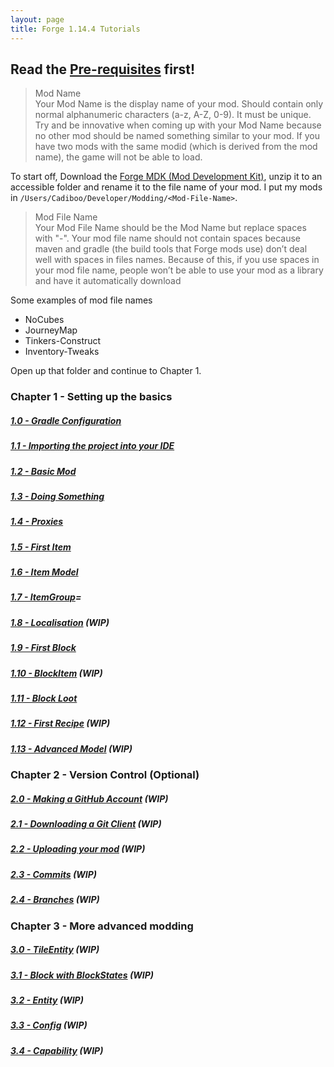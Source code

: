 ```yaml
---
layout: page
title: Forge 1.14.4 Tutorials
---
```


## Read the [Pre-requisites](/tutorials/Pre-requisites) first!

> Mod Name  
> Your Mod Name is the display name of your mod. Should contain only normal alphanumeric characters (a-z, A-Z, 0-9). It must be unique. Try and be innovative when coming up with your Mod Name because no other mod should be named something similar to your mod. If you have two mods with the same modid (which is derived from the mod name), the game will not be able to load.

To start off, Download the [Forge MDK (Mod Development Kit)](https://files.minecraftforge.net/maven/net/minecraftforge/forge/index_1.14.4.html), unzip it to an accessible folder and rename it to the file name of your mod. I put my mods in `/Users/Cadiboo/Developer/Modding/<Mod-File-Name>`.

> Mod File Name  
> Your Mod File Name should be the Mod Name but replace spaces with "-". Your mod file name should not contain spaces because maven and gradle (the build tools that Forge mods use) don’t deal well with spaces in files names. Because of this, if you use spaces in your mod file name, people won’t be able to use your mod as a library and have it automatically download

Some examples of mod file names
- NoCubes
- JourneyMap
- Tinkers-Construct
- Inventory-Tweaks

Open up that folder and continue to Chapter 1.  

### Chapter 1 - Setting up the basics
##### [1.0 - Gradle Configuration](./1.0-gradle-configuration)
##### [1.1 - Importing the project into your IDE](./1.1-importing-project)
##### [1.2 - Basic Mod](./1.2-basic-mod)
##### [1.3 - Doing Something](./1.3-doing-something)
##### [1.4 - Proxies](./1.4-proxies)
##### [1.5 - First Item](./1.5-first-item)
##### [1.6 - Item Model](./1.6-item-model)
##### [1.7 - ItemGroup](./1.7-itemgroup)=
##### [1.8 - Localisation](./1.8-localisation) (WIP)
##### [1.9 - First Block](./1.9-first-block)
##### [1.10 - BlockItem](./1.10-blockitem) (WIP)
##### [1.11 - Block Loot](./1.11-block-loot)
##### [1.12 - First Recipe](./1.12-first-recipe) (WIP)
##### [1.13 - Advanced Model](./1.13-advanced-model) (WIP)

### Chapter 2 - Version Control (Optional)
##### [2.0 - Making a GitHub Account](./2.0-github-account) (WIP)
##### [2.1 - Downloading a Git Client](./2.1-download-git-client) (WIP)
##### [2.2 - Uploading your mod](./2.2-upload-mod) (WIP)
##### [2.3 - Commits](./2.3-commits) (WIP)
##### [2.4 - Branches](./2.4-branches) (WIP)

### Chapter 3 - More advanced modding
##### [3.0 - TileEntity](./3.0-tileentity) (WIP)
##### [3.1 - Block with BlockStates](./3.1-block-with-blockstates) (WIP)
##### [3.2 - Entity](./3.2-entity) (WIP)
##### [3.3 - Config](./3.3-config) (WIP)
##### [3.4 - Capability](./3.4-capability) (WIP)
